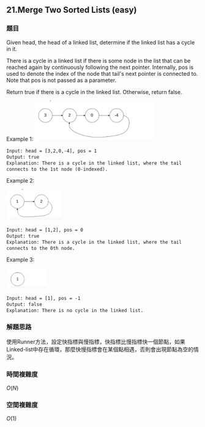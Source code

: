 ## 21.Merge Two Sorted Lists (easy)

### 題目
Given head, the head of a linked list, determine if the linked list has a cycle in it.

There is a cycle in a linked list if there is some node in the list that can be reached again by continuously following the next pointer. Internally, pos is used to denote the index of the node that tail's next pointer is connected to. Note that pos is not passed as a parameter.

Return true if there is a cycle in the linked list. Otherwise, return false.

Example 1:
<img src="../../../img/linked_list_cycle_1.png" style="zoom:40%" />

```
Input: head = [3,2,0,-4], pos = 1
Output: true
Explanation: There is a cycle in the linked list, where the tail connects to the 1st node (0-indexed).
```

Example 2:

<img src="../../../img/linked_list_cycle_2.png" style="zoom:40%" />

```
Input: head = [1,2], pos = 0
Output: true
Explanation: There is a cycle in the linked list, where the tail connects to the 0th node.
```

Example 3:

<img src="../../../img/linked_list_cycle_3.png" style="zoom:40%" />

```
Input: head = [1], pos = -1
Output: false
Explanation: There is no cycle in the linked list.
```

### 解題思路
使用Runner方法，設定快指標與慢指標，快指標比慢指標快一個節點，如果Linked-list中存在循環，那麼快慢指標會在某個點相遇，否則會出現節點為空的情況。

### 時間複雜度
$O(N)$

### 空間複雜度
$O(1)$

